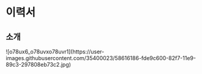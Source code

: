 
<h1>이력서</h1>
<h2>소개</h2>
![o78ux6_o78uvxo78uvr1](https://user-images.githubusercontent.com/35400023/58616186-fde9c600-82f7-11e9-89c3-297808eb73c2.jpg)
